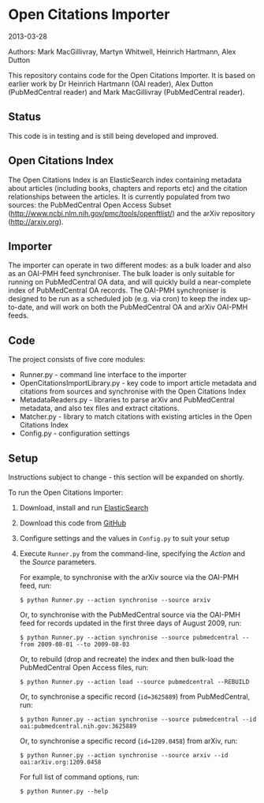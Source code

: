 Open Citations Importer
=======================

2013-03-28

Authors: Mark MacGillivray, Martyn Whitwell, Heinrich Hartmann, Alex Dutton

This repository contains code for the Open Citations Importer. It is based on
earlier work by Dr Heinrich Hartmann (OAI reader), Alex Dutton (PubMedCentral
reader) and Mark MacGillivray (PubMedCentral reader).


Status
------

This code is in testing and is still being developed and improved.


Open Citations Index
--------------------

The Open Citations Index is an ElasticSearch index containing metadata about
articles (including books, chapters and reports etc) and the citation
relationships between the articles. It is currently populated from two
sources: the PubMedCentral Open Access Subset
(http://www.ncbi.nlm.nih.gov/pmc/tools/openftlist/) and the arXiv repository
(http://arxiv.org).


Importer
--------

The importer can operate in two different modes: as a bulk loader and also as
an OAI-PMH feed synchroniser. The bulk loader is only suitable for running on
PubMedCentral OA data, and will quickly build a near-complete index of
PubMedCentral OA records. The OAI-PMH synchroniser is designed to be run as a
scheduled job (e.g. via cron) to keep the index up-to-date, and will work on 
both the PubMedCentral OA and arXiv OAI-PMH feeds.


Code
----

The project consists of five core modules:

* Runner.py - command line interface to the importer
* OpenCitationsImportLibrary.py - key code to import article metadata and
  citations from sources and synchronise with the Open Citations Index
* MetadataReaders.py - libraries to parse arXiv and PubMedCentral metadata,
  and also tex files and extract citations.
* Matcher.py - library to match citations with existing articles in the Open
  Citations Index
* Config.py - configuration settings


Setup
-----
Instructions subject to change - this section will be expanded on shortly.

To run the Open Citations Importer:

1. Download, install and run [ElasticSearch](http://www.elasticsearch.org/download/)
2. Download this code from [GitHub](https://github.com/opencitations/OpenCitationsCorpus.git)
3. Configure settings and the values in `Config.py` to suit your setup
4. Execute `Runner.py` from the command-line, specifying the *Action* and the
   *Source* parameters.

   For example, to synchronise with the arXiv source via the OAI-PMH feed,
   run:

   `$ python Runner.py --action synchronise --source arxiv`

   Or, to synchronise with the PubMedCentral source via the OAI-PMH feed for
   records updated in the first three days of August 2009, run:

   `$ python Runner.py --action synchronise --source pubmedcentral --from 2009-08-01 --to 2009-08-03`

   Or, to rebuild (drop and recreate) the index and then bulk-load the
   PubMedCentral Open Access files, run:

   `$ python Runner.py --action load --source pubmedcentral --REBUILD`

   Or, to synchronise a specific record (`id=3625889`) from PubMedCentral, run:

   `$ python Runner.py --action synchronise --source pubmedcentral --id oai:pubmedcentral.nih.gov:3625889`

   Or, to synchronise a specific record (`id=1209.0458`) from arXiv, run:

   `$ python Runner.py --action synchronise --source arxiv --id oai:arXiv.org:1209.0458`

   For full list of command options, run:

   `$ python Runner.py --help`
